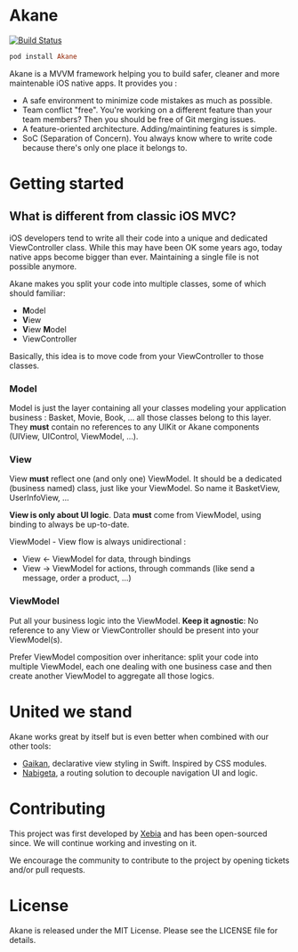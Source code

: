 # Akane
[![Build Status](https://travis-ci.org/akane/Gaikan.svg?branch=travis)](https://travis-ci.org/akane/Akane)

```ruby
pod install Akane
```

Akane is a MVVM framework helping you to build safer, cleaner and more maintenable iOS native apps.
It provides you :

- A safe environment to minimize code mistakes as much as possible.
- Team conflict "free". You're working on a different feature than your team members? Then you should be free of Git merging issues.
- A feature-oriented architecture. Adding/maintining features is simple.
- SoC (Separation of Concern). You always know where to write code because there's only one place it belongs to.

# Getting started

## What is different from classic iOS MVC?

iOS developers tend to write all their code into a unique and dedicated ViewController class. While this may have been OK some years ago, today native apps become bigger than ever. Maintaining a single file is not possible anymore.

Akane makes you split your code into multiple classes, some of which should familiar:
- **M**odel
- **V**iew
- **V**iew **M**odel
- ViewController

Basically, this idea is to move code from your ViewController to those classes.

### Model

Model is just the layer containing all your classes modeling your application business : Basket, Movie, Book, ... all those classes belong to this layer. They **must** contain no references to any UIKit or Akane components (UIView, UIControl, ViewModel, ...).

### View

View **must** reflect one (and only one) ViewModel. It should be a dedicated (business named) class, just like your ViewModel. So name it BasketView, UserInfoView, ...

**View is only about UI logic**. Data **must** come from ViewModel, using binding to always be up-to-date.

ViewModel - View flow is always unidirectional :
- View <- ViewModel for data, through bindings
- View -> ViewModel for actions, through commands (like send a message, order a product, ...)

### ViewModel

Put all your business logic into the ViewModel. **Keep it agnostic**: No reference to any View or ViewController should be present into your ViewModel(s).

Prefer ViewModel composition over inheritance: split your code into multiple ViewModel, each one dealing with one business case and then create another ViewModel to aggregate all those logics.

# United we stand

Akane works great by itself but is even better when combined with our other tools:

- [Gaikan](https://github.com/akane/Gaikan), declarative view styling in Swift. Inspired by CSS modules.
- [Nabigeta](https://github.com/akane/Nabigeta), a routing solution to decouple navigation UI and logic.

# Contributing

This project was first developed by [Xebia](http://xebia.fr) and has been open-sourced since. We will continue working and investing on it.

We encourage the community to contribute to the project by opening tickets and/or pull requests.

# License

Akane is released under the MIT License. Please see the LICENSE file for details.
